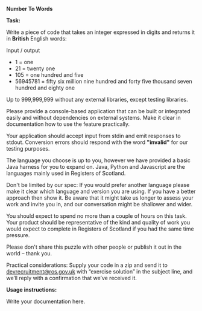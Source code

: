 **Number To Words**

**Task:**

Write a piece of code that takes an integer expressed in digits and returns it in __British__ English words:
 
Input / output
- 1 = one
- 21 = twenty one
- 105 = one hundred and five
- 56945781 = fifty six million nine hundred and forty five thousand seven hundred and eighty one

Up to 999,999,999 without any external libraries, except testing libraries.
  
Please provide a console-based application that can be built or integrated easily and without dependencies on external systems. Make it clear in documentation how to use the feature practically. 

Your application should accept input from stdin and emit responses to stdout. Conversion errors should respond with the word __"invalid"__ for our testing purposes.

The language you choose is up to you, however we have provided a basic Java harness for you to expand on. Java, Python and Javascript are the languages mainly used in Registers of Scotland.

Don't be limited by our spec: If you would prefer another language please make it clear which language and version you are using. If you have a better approach then show it. Be aware that it might take us longer to assess your work and invite you in, and our conversation might be shallower and wider.

You should expect to spend no more than a couple of hours on this task. Your product should be representative of the kind and quality of work you would expect to complete in Registers of Scotland if you had the same time pressure.
 
Please don't share this puzzle with other people or publish it out in the world – thank you.
 
Practical considerations: Supply your code in a zip and send it to devrecruitment@ros.gov.uk with “exercise solution” in the subject line, and we’ll reply with a confirmation that we’ve received it.


**Usage instructions:**

Write your documentation here.
